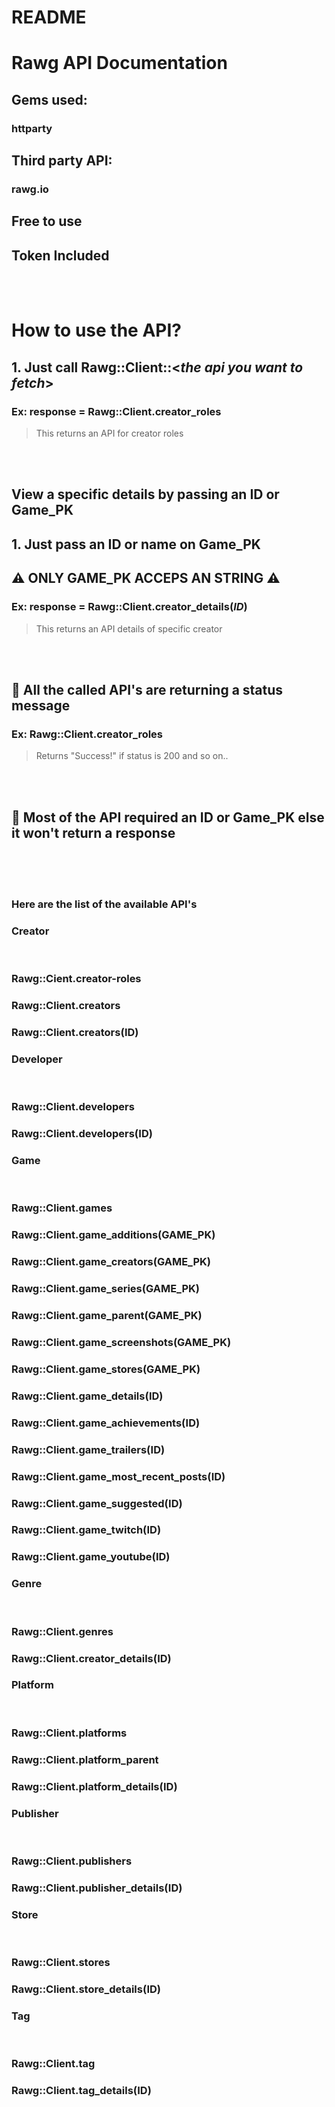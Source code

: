 # README

# Rawg API Documentation


## Gems used:
### **httparty**


## Third party API:
### **rawg.io**


## **Free to use**
## **Token Included**
<br>
<br>

# **How to use the API?**
## 1. Just call Rawg::Client::<*the api you want to fetch*>
### Ex: response = Rawg::Client.creator_roles
> This returns an API for creator roles
<br>
<br>

## **View a specific details by passing an ID or Game_PK**
## 1. Just pass an ID or name on Game_PK 
## ⚠️ **ONLY GAME_PK ACCEPS AN STRING** ⚠️
### Ex: response = Rawg::Client.creator_details(*ID*)
> This returns an API details of specific creator
<br>
<br>

## 📌 **All the called API's are returning a status message**
### Ex: Rawg::Client.creator_roles
> Returns "Success!" if status is 200 and so on..
<br>
<br>

## 📌 **Most of the API required an ID or Game_PK else it won't return a response**
<br>
<br>
<br>

### Here are the list of the available API's
### **Creator** 
<br>

### Rawg::Cient.creator-roles
### Rawg::Client.creators
### Rawg::Client.creators(ID)
### **Developer**
<br>

### Rawg::Client.developers
### Rawg::Client.developers(ID)
### **Game**
<br>

### Rawg::Client.games
### Rawg::Client.game_additions(GAME_PK)
### Rawg::Client.game_creators(GAME_PK)
### Rawg::Client.game_series(GAME_PK)
### Rawg::Client.game_parent(GAME_PK)
### Rawg::Client.game_screenshots(GAME_PK)
### Rawg::Client.game_stores(GAME_PK)
### Rawg::Client.game_details(ID)
### Rawg::Client.game_achievements(ID)
### Rawg::Client.game_trailers(ID)
### Rawg::Client.game_most_recent_posts(ID)
### Rawg::Client.game_suggested(ID)
### Rawg::Client.game_twitch(ID)
### Rawg::Client.game_youtube(ID)
### **Genre**
<br>

### Rawg::Client.genres
### Rawg::Client.creator_details(ID)
### **Platform**
<br>

### Rawg::Client.platforms
### Rawg::Client.platform_parent
### Rawg::Client.platform_details(ID)
### **Publisher**
<br>

### Rawg::Client.publishers
### Rawg::Client.publisher_details(ID)
### **Store**
<br>

### Rawg::Client.stores
### Rawg::Client.store_details(ID)
### **Tag**
<br>

### Rawg::Client.tag
### Rawg::Client.tag_details(ID)